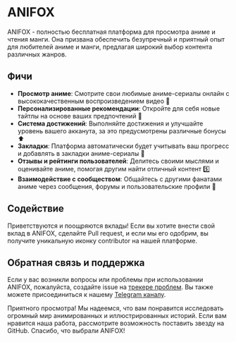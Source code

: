 # ANIFOX

ANIFOX - полностью бесплатная платформа для просмотра аниме и чтения манги. Она призвана обеспечить безупречный и приятный опыт для любителей аниме и манги, предлагая широкий выбор контента различных жанров.

## Фичи

- **Просмотр аниме**: Смотрите свои любимые аниме-сериалы онлайн с высококачественным воспроизведением видео 👀
- **Персонализированные рекомендации**: Откройте для себя новые тайтлы на основе ваших предпочтений 🙌
- **Система достижений**: Выполняйте достижения и улучшайте уровень вашего акканута, за это предусмотрены различные бонусы ⬆️
- **Закладки**: Платформа автоматически будет учитывать ваш прогресс и добавлять в закладки аниме-сериалы 📃
- **Отзывы и рейтинги пользователей**: Делитесь своими мыслями и оценивайте аниме, помогая другим найти отличный контент 5️⃣
- **Взаимодействие с сообществом**: Общайтесь с другими фанатами аниме через сообщения, форумы и пользовательские профили 💌

## Содействие

Приветствуются и поощряются вклады! Если вы хотите внести свой вклад в ANIFOX, сделайте Pull request, и если мы его одобрим, вы получите уникальную иконку contributor на нашей платформе.

## Обратная связь и поддержка

Если у вас возникли вопросы или проблемы при использовании ANIFOX, пожалуйста, создайте issue на [трекере проблем](https://github.com/ANIFOX-CLUB/.github/issues). Вы также можете присоединиться к нашему [Telegram каналу](https://t.me/anifoxclub).

Приятного просмотра! Мы надеемся, что вам понравится исследовать огромный мир анимированных и иллюстрированных историй. Если вам нравится наша работа, рассмотрите возможность поставить звезду на GitHub. Спасибо, что выбрали ANIFOX!
